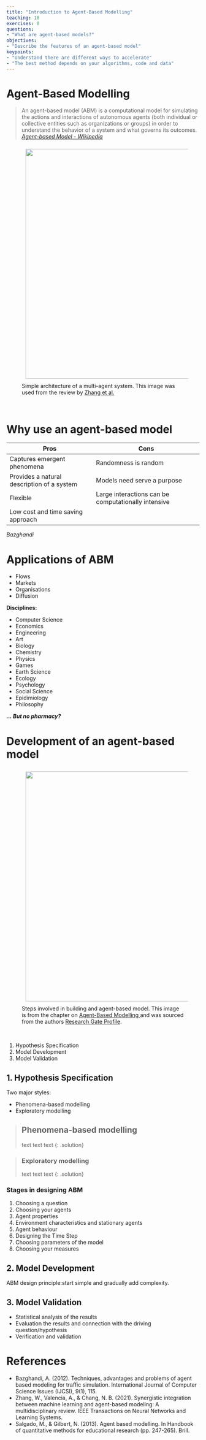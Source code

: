 ```yaml
---
title: "Introduction to Agent-Based Modelling"
teaching: 10
exercises: 0
questions:
- "What are agent-based models?"
objectives:
- "Describe the features of an agent-based model"
keypoints:
- "Understand there are different ways to accelerate"
- "The best method depends on your algorithms, code and data"
---
```


# Agent-Based Modelling

> An agent-based model (ABM) is a computational model for simulating the actions and interactions of autonomous agents (both individual or collective entities such as organizations or groups) in order to understand the behavior of a system and what governs its outcomes. 
> <cite>[Agent-based Model - Wikipedia](https://en.wikipedia.org/wiki/Agent-based_model)</cite>


<figure>
  <!-- <img src="{{ page.root }}/fig/sayama_complex_system.png" style="margin:10px;width:600px"/> -->
  <img src="{{ page.root }}/fig/ABMArchitecture.png" style="margin:10px;width:600px"/>
  <figcaption> Simple architecture of a multi-agent system. This image was used from the review by <a href="https://ieeexplore.ieee.org/stamp/stamp.jsp?arnumber=9527397">Zhang et al. </a></figcaption>
</figure><br>





# Why use an agent-based model

| Pros | Cons |
| ----------- | ----------- | 
| Captures emergent phenomena | Randomness is random | 
| Provides a natural description of a system | Models need serve a purpose | 
| Flexible | Large interactions can be computationally intensive | 
| Low cost and time saving approach |  | 

<cite>Bazghandi</cite>

# Applications of ABM

- Flows
- Markets
- Organisations
- Diffusion

**Disciplines:**

- Computer Science
- Economics
- Engineering
- Art
- Biology
- Chemistry
- Physics
- Games
- Earth Science
- Ecology
- Psychology
- Social Science
- Epidimiology 
- Philosophy

***... But no pharmacy?***

# Development of an agent-based model


<figure>
  <!-- <img src="{{ page.root }}/fig/sayama_complex_system.png" style="margin:10px;width:600px"/> -->
  <img src="https://www.researchgate.net/profile/Mauricio-Salgado/publication/259335210/figure/fig1/AS:297057723142144@1447835488456/Main-steps-and-stages-to-build-an-agent-based-model.png" style="margin:10px;width:600px"/>
  <figcaption> Steps involved in building and agent-based model. This image is from the chapter on <a href="https://link.springer.com/chapter/10.1007/978-94-6209-404-8_12">Agent-Based Modelling </a> and was sourced from the authors <a href="https://www.researchgate.net/profile/Mauricio-Salgado">Research Gate Profile</a>.</figcaption>
</figure><br>


1. Hypothesis Specification
2. Model Development
3. Model Validation

## 1. Hypothesis Specification

Two major styles:
- Phenomena-based modelling
- Exploratory modelling

> ## Phenomena-based modelling
>
> text 
> text
> text
{: .solution}



> ### Exploratory modelling
> 
> text 
> text
> text
{: .solution}


### Stages in designing ABM

1. Choosing a question
2. Choosing your agents
3. Agent properties
4. Environment characteristics and stationary agents
5. Agent behaviour
6. Designing the Time Step
7. Choosing parameters of the model
8. Choosing your measures

## 2. Model Development

ABM design principle:start simple and gradually add complexity.

## 3. Model Validation

- Statistical analysis of the results
- Evaluation the results and connection with the driving question/hypothesis
- Verification and validation



# References
- Bazghandi, A. (2012). Techniques, advantages and problems of agent based modeling for traffic simulation. International Journal of Computer Science Issues (IJCSI), 9(1), 115.
- Zhang, W., Valencia, A., & Chang, N. B. (2021). Synergistic integration between machine learning and agent-based modeling: A multidisciplinary review. IEEE Transactions on Neural Networks and Learning Systems.
- Salgado, M., & Gilbert, N. (2013). Agent based modelling. In Handbook of quantitative methods for educational research (pp. 247-265). Brill.
